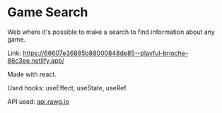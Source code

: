 # Game Search

Web where it's possible to make a search to find information about any game. 

Link: https://66607e36885b88000848de85--playful-brioche-86c3ee.netlify.app/

Made with react.

Used hooks: useEffect, useState, useRef.

API used: [api.rawg.io](https://rawg.io/apidocs)
